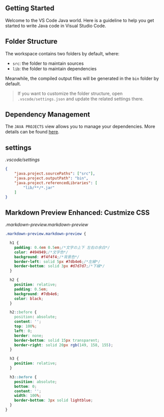 ## Getting Started

Welcome to the VS Code Java world. Here is a guideline to help you get started to write Java code in Visual Studio Code.

## Folder Structure

The workspace contains two folders by default, where:

- `src`: the folder to maintain sources
- `lib`: the folder to maintain dependencies

Meanwhile, the compiled output files will be generated in the `bin` folder by default.

> If you want to customize the folder structure, open `.vscode/settings.json` and update the related settings there.

## Dependency Management

The `JAVA PROJECTS` view allows you to manage your dependencies. More details can be found [here](https://github.com/microsoft/vscode-java-dependency#manage-dependencies).

## settings

*.vscode/settings*
```json
{
    "java.project.sourcePaths": ["src"],
    "java.project.outputPath": "bin",
    "java.project.referencedLibraries": [
        "lib/**/*.jar"
    ]
}
```

## Markdown Preview Enhanced: Custmize CSS

*.markdown-preview.markdown-preview*
```css
.markdown-preview.markdown-preview {

  h1 {
    padding: 0.4em 0.5em;/*文字の上下 左右の余白*/
    color: #494949;/*文字色*/
    background: #f4f4f4;/*背景色*/
    border-left: solid 5px #7db4e6;/*左線*/
    border-bottom: solid 3px #d7d7d7;/*下線*/
  }

  h2 {
    position: relative;
    padding: 0.5em;
    background: #7db4e6;
    color: black;
  }

  h2::before {
    position: absolute;
    content: '';
    top: 100%;
    left: 0;
    border: none;
    border-bottom: solid 15px transparent;
    border-right: solid 20px rgb(149, 158, 155);
  }

  h3 {
    position: relative;
  }

  h3::before {
    position: absolute;
    bottom: 0;
    content: '';
    width: 100%;
    border-bottom: 3px solid lightblue;
  }
}
```